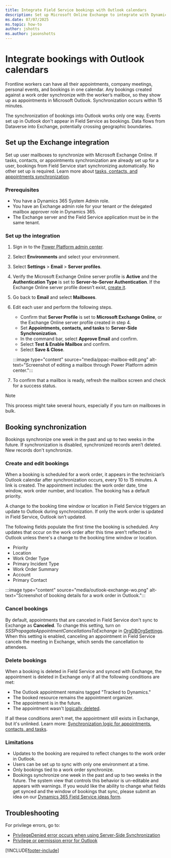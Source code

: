 ```yaml
---
title: Integrate Field Service bookings with Outlook calendars
description: Set up Microsoft Online Exchange to integrate with Dynamics 365 Field Service to synchronize bookings.
ms.date: 07/07/2025
ms.topic: how-to
author: jshotts
ms.author: jasonshotts
---
```


# Integrate bookings with Outlook calendars

Frontline workers can have all their appointments, company meetings, personal events, and bookings in one calendar. Any bookings created against a work order synchronize with the worker’s mailbox, so they show up as appointments in Microsoft Outlook. Synchronization occurs within 15 minutes.

The synchronization of bookings into Outlook works only one way. Events set up in Outlook don't appear in Field Service as bookings. Data flows from Dataverse into Exchange, potentially crossing geographic boundaries.

## Set up the Exchange integration

Set up user mailboxes to synchronize with Microsoft Exchange Online. If tasks, contacts, or appointments synchronization are already set up for a user, bookings from Field Service start synchronizing automatically. No other set up is required. Learn more about [tasks, contacts, and appointments synchronization](/power-platform/admin/set-up-server-side-synchronization-of-email-appointments-contacts-and-tasks).

### Prerequisites

- You have a Dynamics 365 System Admin role.
- You have an Exchange admin role for your tenant *or* the delegated mailbox approver role in Dynamics 365.
- The Exchange server and the Field Service application must be in the same tenant.

### Set up the integration

1. Sign in to the [Power Platform admin center](https://admin.powerplatform.microsoft.com/).

1. Select **Environments** and select your environment.

1. Select **Settings** > **Email** > **Server profiles**.

1. Verify the Microsoft Exchange Online server profile is **Active** and the **Authentication Type** is set to **Server-to-Server Authentication**. If the Exchange Online server profile doesn’t exist, [create it](/power-platform/admin/connect-exchange-online#create-an-email-server-profile-for-exchange-online).

1. Go back to **Email** and select **Mailboxes**.

1. Edit each user and perform the following steps.

   - Confirm that **Server Profile** is set to **Microsoft Exchange Online**, or the Exchange Online server profile created in step 4.
   - Set **Appointments, contacts, and tasks** to **Server-Side Synchronization**.
   - In the command bar, select **Approve Email** and confirm.
   - Select **Test & Enable Mailbox** and confirm.
   - Select **Save & Close**.

   :::image type="content" source="media/ppac-mailbox-edit.png" alt-text="Screenshot of editing a mailbox through Power Platform admin center.":::

1. To confirm that a mailbox is ready, refresh the mailbox screen and check for a success status.

> [!NOTE]
> This process might take several hours, especially if you turn on mailboxes in bulk.

## Booking synchronization

Bookings synchronize one week in the past and up to two weeks in the future. If synchronization is disabled, synchronized records aren’t deleted. New records don't synchronize.

### Create and edit bookings

When a booking is scheduled for a work order, it appears in the technician’s Outlook calendar after synchronization occurs, every 10 to 15 minutes. A link is created. The appointment includes: the work order date, time window, work order number, and location. The booking has a default priority.

A change to the booking time window or location in Field Service triggers an update to Outlook during synchronization. If only the work order is updated in Field Service, Outlook isn’t updated.

The following fields populate the first time the booking is scheduled. Any updates that occur on the work order after this time aren’t reflected in Outlook unless there's a change to the booking time window or location.

- Priority
- Location
- Work Order Type
- Primary Incident Type
- Work Order Summary
- Account
- Primary Contact

:::image type="content" source="media/outlook-exchange-wo.png" alt-text="Screenshot of booking details for a work order in Outlook.":::

### Cancel bookings

By default, appointments that are canceled in Field Service don't sync to Exchange as **Canceled**. To change this setting, turn on *SSSPropagateAppointmentCancellationsToExchange* in [OrgDBOrgSettings](/power-platform/admin/orgdborgsettings). When this setting is enabled, canceling an appointment in Field Service cancels the meeting in Exchange, which sends the cancellation to attendees.

### Delete bookings

When a booking is deleted in Field Service and synced with Exchange, the appointment is deleted in Exchange only if all the following conditions are met:

- The Outlook appointment remains tagged "Tracked to Dynamics."
- The booked resource remains the appointment organizer.
- The appointment is in the future.
- The appointment wasn't [logically deleted](/power-platform/admin/sync-logic#ignore-logically-deleted-items-during-sync).

If all these conditions aren't met, the appointment still exists in Exchange, but it's unlinked. Learn more: [Synchronization logic for appointments, contacts, and tasks](/power-platform/admin/sync-logic#syncing-canceled-and-deleted-appointments-from-dynamics-365-to-exchange).  

### Limitations

- Updates to the booking are required to reflect changes to the work order in Outlook.
- Users can be set up to sync with only one environment at a time.
- Only bookings tied to a work order synchronize.
- Bookings synchronize one week in the past and up to two weeks in the future. The system view that controls this behavior is un-editable and appears with warnings. If you would like the ability to change what fields get synced and the window of bookings that sync, please submit an idea on our [Dynamics 365 Field Service ideas form](https://experience.dynamics.com/ideas/categories/list/?category=a2fa5aca-3f2d-e811-813c-e0071b6ad011&forum=bee3d862-df65-e811-a95d-000d3a1be7ad).

## Troubleshooting

For privilege errors, go to:

- [PrivilegeDenied error occurs when using Server-Side Synchronization](/previous-versions/troubleshoot/dynamics/crm/privilegedenied-error-when-using-server-side-sync)
- [Privilege or permission error for Outlook](/troubleshoot/power-platform/dataverse/d365-app-outlook/privilege-error-occurs-when-using-dynamics-365-app-for-outlook#more-information)

[!INCLUDE[footer-include](../includes/footer-banner.md)]
